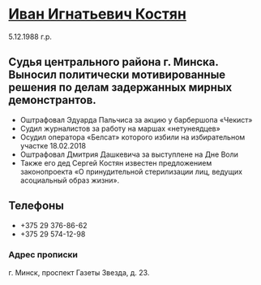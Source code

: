 # [Иван Игнатьевич Костян](https://t.me/BlackBookBelarus/1460)

5.12.1988 г.р.

## Судья центрального района г. Минска. Выносил политически мотивированные решения  по делам задержанных мирных демонстрантов.

- Оштрафовал Эдуарда Пальчиса за акцию у барбершопа «Чекист»
- Судил журналистов за работу на маршах «нетунеядцев»
- Осудил оператора «Белсат» которого избили на избирательном участке 18.02.2018
- Оштрафовал Дмитрия Дашкевича за выступлене на Дне Воли
- Также его дед Сергей Костян известен предложением законопроекта «О принудительной стерилизации лиц, ведущих асоциальный образ жизни».  

## Телефоны

- +375 29 376-86-62
- +375 29 574-12-98

### Адрес прописки

г. Минск, проспект Газеты Звезда, д. 23.
